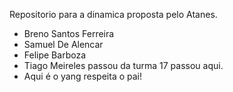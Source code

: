 Repositorio para a dinamica proposta pelo Atanes.

- Breno Santos Ferreira
- Samuel De Alencar
- Felipe Barboza
- Tiago Meireles passou da turma 17 passou aqui.
- Aqui é o yang respeita o pai!